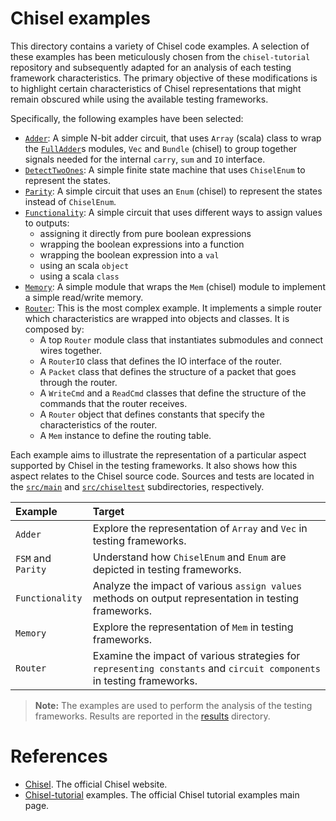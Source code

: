 # Chisel examples
This directory contains a variety of Chisel code examples. 
A selection of these examples has been meticulously chosen from the `chisel-tutorial` repository and subsequently 
adapted for an analysis of each testing framework characteristics. 
The primary objective of these modifications is to highlight certain characteristics of Chisel representations that 
might remain obscured while using the available testing frameworks.

Specifically, the following examples have been selected:
- [`Adder`](./src/main/Adder.scala): A simple N-bit adder circuit, that uses `Array` (scala) class to wrap the 
    [`FullAdder`](./src/main/FullAdder.scala)s modules, `Vec` and `Bundle` (chisel) to group together signals needed for the internal `carry`, `sum` and `IO` interface.
- [`DetectTwoOnes`](./src/main/FSM.scala): A simple finite state machine that uses `ChiselEnum` to represent the states.
- [`Parity`](./src/main/Parity.scala): A simple circuit that uses an `Enum` (chisel) to represent the states instead of
  `ChiselEnum`.
- [`Functionality`](./src/main/Functionality.scala): A simple circuit that uses different ways to assign values to outputs:
    - assigning it directly from pure boolean expressions
    - wrapping the boolean expressions into a function
    - wrapping the boolean expression into a `val`
    - using an scala `object`
    - using a scala `class`
- [`Memory`](./src/main/Memory.scala): A simple module that wraps the `Mem` (chisel) module to implement a simple read/write memory.
- [`Router`](./src/main/Router.scala): This is the most complex example. It implements a simple router which 
  characteristics are wrapped into objects and classes. It is composed by:
  - A top `Router` module class that instantiates submodules and connect wires together.
  - A `RouterIO` class that defines the IO interface of the router.
  - A `Packet` class that defines the structure of a packet that goes through the router.
  - A `WriteCmd` and a `ReadCmd` classes that define the structure of the commands that the router receives.
  - A `Router` object that defines constants that specify the characteristics of the router.
  - A `Mem` instance to define the routing table.

Each example aims to illustrate the representation of a particular aspect supported by Chisel in the testing frameworks. 
It also shows how this aspect relates to the Chisel source code. Sources and tests are located in the 
[`src/main`](./src/main) and [`src/chiseltest`](./src/chiseltest) subdirectories, respectively.

| Example            | Target                                                                                                                |
| :----------------- | :-------------------------------------------------------------------------------------------------------------------- |
| `Adder`            | Explore the representation of `Array` and `Vec` in testing frameworks.                                                |
| `FSM` and `Parity` | Understand how `ChiselEnum` and `Enum` are depicted in testing frameworks.                                            |
| `Functionality`    | Analyze the impact of various `assign values` methods on output representation in testing frameworks.                 |
| `Memory`           | Explore the representation of `Mem` in testing frameworks.                                                            |
| `Router`           | Examine the impact of various strategies for `representing constants` and `circuit components` in testing frameworks. |


> **Note:** The examples are used to perform the analysis of the testing frameworks. Results are reported in the 
> [results](/results) directory.

# References
- [Chisel](https://www.chisel-lang.org/). The official Chisel website.
- [Chisel-tutorial](https://github.com/ucb-bar/chisel-tutorial/tree/release/src/main/scala/examples) examples. The official Chisel tutorial examples main page.